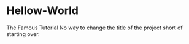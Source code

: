 # Hellow-World
The Famous Tutorial
No way to change the title of the project short of starting over.

